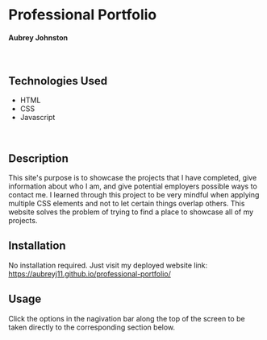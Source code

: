 # Professional Portfolio
#### Aubrey Johnston
<br>

## Technologies Used
<ul>
    <li>HTML</li>
    <li>CSS</li>
    <li>Javascript</derli>
</ul>    

<br>

## Description
This site's purpose is to showcase the projects that I have completed, give information about who I am, and give potential employers possible ways to contact me. I learned through this project to be very mindful when applying multiple CSS elements and not to let certain things overlap others. This website solves the problem of trying to find a place to showcase all of my projects. 
<br>


## Installation
No installation required. Just visit my deployed website link:
<br>
https://aubreyj11.github.io/professional-portfolio/
<br>

## Usage
Click the options in the nagivation bar along the top of the screen to be taken directly to the corresponding section below. 
